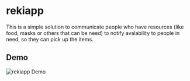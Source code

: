 # rekiapp

This is a simple solution to communicate people who have resources (like food, masks or others that can be need) to notify avalability to people in need, so they can pick up the items.

## Demo

![rekiapp Demo](https://github.com/iyepes/rekiapp/blob/master/demo-sms.gif)
